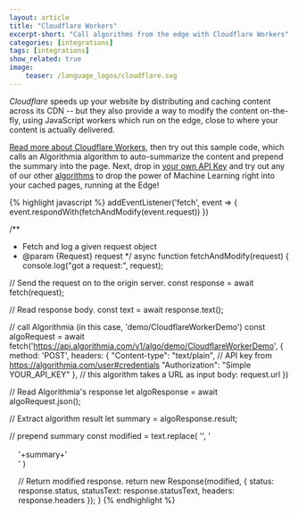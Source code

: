 ```yaml
---
layout: article
title: "Cloudflare Workers"
excerpt-short: "Call algorithms from the edge with Cloudflare Workers"
categories: [integrations]
tags: [integrations]
show_related: true
image:
    teaser: /language_logos/cloudflare.svg
---
```


*Cloudflare* speeds up your website by distributing and caching content across its CDN -- but they also provide a way to modify the content on-the-fly, using JavaScript workers which run on the edge, close to where your content is actually delivered.

[Read more about Cloudflare Workers](https://cloudflare.com/products/cloudflare-workers/), then try out this sample code, which calls an Algorithmia algorithm to auto-summarize the content and prepend the summary into the page. Next, drop in [your own API Key](/user#credentials) and try out any of our other [algorithms](http://algorithmia.com/algorithms) to drop the power of Machine Learning right into your cached pages, running at the Edge! 

{% highlight javascript %}
addEventListener('fetch', event => {
  event.respondWith(fetchAndModify(event.request))
})

/**
 * Fetch and log a given request object
 * @param {Request} request
 */
async function fetchAndModify(request) {
  console.log("got a request:", request);

  // Send the request on to the origin server.
  const response = await fetch(request);
  
  // Read response body.
  const text = await response.text();

  // call Algorithmia (in this case, 'demo/CloudflareWorkerDemo')
  const algoRequest = await fetch('https://api.algorithmia.com/v1/algo/demo/CloudflareWorkerDemo', {
    method: 'POST',
    headers: {
      "Content-type": "text/plain",
      // API key from https://algorithmia.com/user#credentials
      "Authorization": "Simple YOUR_API_KEY"
    },
    // this algorithm takes a URL as input
    body: request.url
  })

  // Read Algorithmia's response
  let algoResponse = await algoRequest.json();

  // Extract algorithm result
  let summary = algoResponse.result;

  // prepend summary
  const modified = text.replace(
    '<body>',
    '<body><div style="clear:both;margin:1rem">'+summary+'<div>'
  )

  // Return modified response.
  return new Response(modified, {
    status: response.status,
    statusText: response.statusText,
    headers: response.headers
  });
}
{% endhighlight %}
